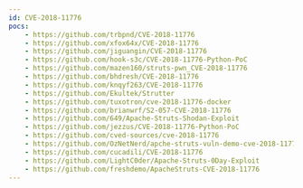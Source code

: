 ```yaml
---
id: CVE-2018-11776
pocs:
    - https://github.com/trbpnd/CVE-2018-11776
    - https://github.com/xfox64x/CVE-2018-11776
    - https://github.com/jiguangin/CVE-2018-11776
    - https://github.com/hook-s3c/CVE-2018-11776-Python-PoC
    - https://github.com/mazen160/struts-pwn_CVE-2018-11776
    - https://github.com/bhdresh/CVE-2018-11776
    - https://github.com/knqyf263/CVE-2018-11776
    - https://github.com/Ekultek/Strutter
    - https://github.com/tuxotron/cve-2018-11776-docker
    - https://github.com/brianwrf/S2-057-CVE-2018-11776
    - https://github.com/649/Apache-Struts-Shodan-Exploit
    - https://github.com/jezzus/CVE-2018-11776-Python-PoC
    - https://github.com/cved-sources/cve-2018-11776
    - https://github.com/OzNetNerd/apche-struts-vuln-demo-cve-2018-11776
    - https://github.com/cucadili/CVE-2018-11776
    - https://github.com/LightC0der/Apache-Struts-0Day-Exploit
    - https://github.com/freshdemo/ApacheStruts-CVE-2018-11776
---
```

